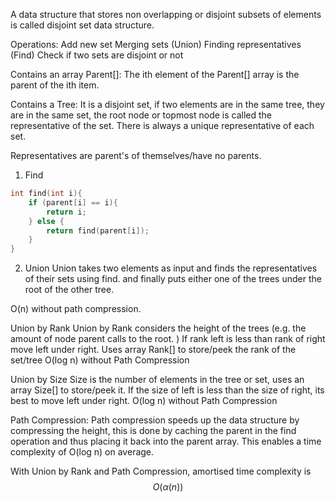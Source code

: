 A data structure that stores non overlapping or disjoint subsets of elements is called disjoint set data structure.

Operations:
Add new set
Merging sets (Union)
Finding representatives (Find)
Check if two sets are disjoint or not

Contains an array Parent[]:
The ith element of the Parent[] array is the parent of the ith item.

Contains a Tree: It is a disjoint set, if two elements are in the same tree, they are in the same set, the root node or topmost node is called the representative of the set. There is always a unique representative of each set.

Representatives are parent's of themselves/have no parents.


1. Find
```c++
int find(int i){
	if (parent[i] == i){
		return i;
	} else {
		return find(parent[i]);
	}
}
```
2. Union
Union takes two elements as input and finds the representatives of their sets using find. and finally puts either one of the trees under the root of the other tree. 

O(n) without path compression.

Union by Rank
Union by Rank considers the height of the trees (e.g. the amount of node parent calls to the root. )
If rank left is less than rank of right move left under right. 
Uses array Rank[] to store/peek the rank of the set/tree
O(log n) without Path Compression

Union by Size
Size is the number of elements in the tree or set, uses an array Size[] to store/peek it.
If the size of left is less than the size of right, its best to move left under right. 
O(log n) without Path Compression


Path Compression:
Path compression speeds up the data structure by compressing the height, this is done by caching the parent in the find operation and thus placing it back into the parent array. This enables a time complexity of O(log n) on average. 

With Union by Rank and Path Compression, amortised time complexity is $$O(\alpha(n))$$ 